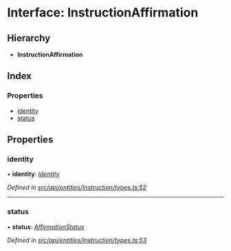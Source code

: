 # Interface: InstructionAffirmation

## Hierarchy

* **InstructionAffirmation**

## Index

### Properties

* [identity](instructionaffirmation.md#identity)
* [status](instructionaffirmation.md#status)

## Properties

###  identity

• **identity**: *[Identity](../classes/identity.md)*

*Defined in [src/api/entities/Instruction/types.ts:52](https://github.com/PolymathNetwork/polymesh-sdk/blob/524b0225/src/api/entities/Instruction/types.ts#L52)*

___

###  status

• **status**: *[AffirmationStatus](../enums/affirmationstatus.md)*

*Defined in [src/api/entities/Instruction/types.ts:53](https://github.com/PolymathNetwork/polymesh-sdk/blob/524b0225/src/api/entities/Instruction/types.ts#L53)*
